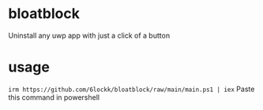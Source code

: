 # bloatblock
Uninstall any uwp app with just a click of a button
# usage
`irm https://github.com/6lockk/bloatblock/raw/main/main.ps1 | iex` Paste this command in powershell
